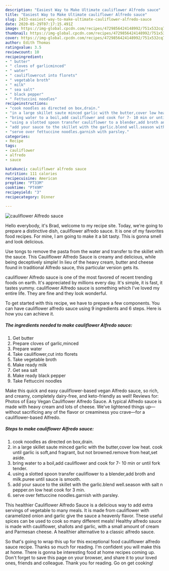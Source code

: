 ```yaml
---
description: "Easiest Way to Make Ultimate cauliflower Alfredo sauce"
title: "Easiest Way to Make Ultimate cauliflower Alfredo sauce"
slug: 2433-easiest-way-to-make-ultimate-cauliflower-alfredo-sauce
date: 2020-05-29T07:17:15.491Z
image: https://img-global.cpcdn.com/recipes/4729856424148992/751x532cq70/cauliflower-alfredo-sauce-recipe-main-photo.jpg
thumbnail: https://img-global.cpcdn.com/recipes/4729856424148992/751x532cq70/cauliflower-alfredo-sauce-recipe-main-photo.jpg
cover: https://img-global.cpcdn.com/recipes/4729856424148992/751x532cq70/cauliflower-alfredo-sauce-recipe-main-photo.jpg
author: Edith Thomas
ratingvalue: 3.5
reviewcount: 10
recipeingredient:
- " butter"
- " cloves of garlicminced"
- " water"
- " cauliflowercut into florets"
- " vegetable broth"
- " milk"
- " sea salt"
- " black pepper"
- " Fettuccini noodles"
recipeinstructions:
- "cook noodles as directed on box,drain."
- "in a large skillet saute minced garlic with the butter,cover low heat. cook until garlic is soft,and fragrant, but not browned.remove from heat,set aside."
- "bring water to a boil,add cauliflower and cook for 7- 10 min or until fork tender."
- "using a slotted spoon transfer cauliflower to a blender,add broth and milk.puree until sauce is smooth."
- "add your sauce to the skillet with the garlic.blend well.season with salt n pepper.on low heat cook for 3 min."
- "serve over fettuccine noodles.garnish with parsley."
categories:
- Recipe
tags:
- cauliflower
- alfredo
- sauce

katakunci: cauliflower alfredo sauce 
nutrition: 111 calories
recipecuisine: American
preptime: "PT33M"
cooktime: "PT49M"
recipeyield: "3"
recipecategory: Dinner

---
```



![cauliflower Alfredo sauce](https://img-global.cpcdn.com/recipes/4729856424148992/751x532cq70/cauliflower-alfredo-sauce-recipe-main-photo.jpg)

Hello everybody, it's Brad, welcome to my recipe site. Today, we're going to prepare a distinctive dish, cauliflower alfredo sauce. It is one of my favorites food recipes. For mine, I am going to make it a bit tasty. This is gonna smell and look delicious.

Use tongs to remove the pasta from the water and transfer to the skillet with the sauce. This Cauliflower Alfredo Sauce is creamy and delicious, while being deceptively simple! In lieu of the heavy cream, butter and cheese found in traditional Alfredo sauce, this particular version gets its.

cauliflower Alfredo sauce is one of the most favored of recent trending foods on earth. It's appreciated by millions every day. It's simple, it is fast, it tastes yummy. cauliflower Alfredo sauce is something which I've loved my entire life. They are fine and they look wonderful.


To get started with this recipe, we have to prepare a few components. You can have cauliflower alfredo sauce using 9 ingredients and 6 steps. Here is how you can achieve it.

<!--inarticleads1-->

##### The ingredients needed to make cauliflower Alfredo sauce:

1. Get  butter
1. Prepare  cloves of garlic,minced
1. Prepare  water
1. Take  cauliflower,cut into florets
1. Take  vegetable broth
1. Make ready  milk
1. Get  sea salt
1. Make ready  black pepper
1. Take  Fettuccini noodles


Make this quick and easy cauliflower-based vegan Alfredo sauce, so rich, and creamy, completely dairy-free, and keto-friendly as well! Reviews for: Photos of Easy Vegan Cauliflower Alfredo Sauce. A typical Alfredo sauce is made with heavy cream and lots of cheese. We&#39;ve lightened things up—without sacrificing any of the flavor or creaminess you crave—for a cauliflower-based Alfredo. 

<!--inarticleads2-->

##### Steps to make cauliflower Alfredo sauce:

1. cook noodles as directed on box,drain.
1. in a large skillet saute minced garlic with the butter,cover low heat. cook until garlic is soft,and fragrant, but not browned.remove from heat,set aside.
1. bring water to a boil,add cauliflower and cook for 7- 10 min or until fork tender.
1. using a slotted spoon transfer cauliflower to a blender,add broth and milk.puree until sauce is smooth.
1. add your sauce to the skillet with the garlic.blend well.season with salt n pepper.on low heat cook for 3 min.
1. serve over fettuccine noodles.garnish with parsley.


This healthier Cauliflower Alfredo Sauce is a delicious way to add extra servings of vegetable to many meals. It is made from cauliflower with caramelized onion and garlic give the sauce a heavenly flavor. These useful spices can be used to cook so many different meals! Healthy alfredo sauce is made with cauliflower, shallots and garlic, with a small amount of cream and Parmesan cheese. A healthier alternative to a classic alfredo sauce. 

So that's going to wrap this up for this exceptional food cauliflower alfredo sauce recipe. Thanks so much for reading. I'm confident you will make this at home. There is gonna be interesting food at home recipes coming up. Don't forget to save this page on your browser, and share it to your loved ones, friends and colleague. Thank you for reading. Go on get cooking!
